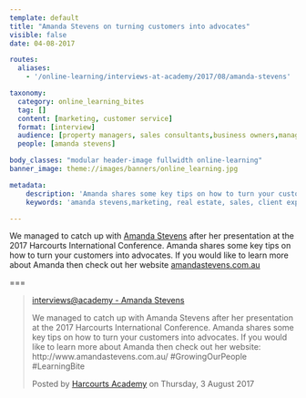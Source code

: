 ```yaml
---
template: default
title: "Amanda Stevens on turning customers into advocates"
visible: false
date: 04-08-2017

routes:
  aliases:
    - '/online-learning/interviews-at-academy/2017/08/amanda-stevens'

taxonomy:
  category: online_learning_bites
  tag: []
  content: [marketing, customer service]
  format: [interview]
  audience: [property managers, sales consultants,business owners,managers]
  people: [amanda stevens]

body_classes: "modular header-image fullwidth online-learning"
banner_image: theme://images/banners/online_learning.jpg

metadata:
    description: 'Amanda shares some key tips on how to turn your customers into advocates.'
    keywords: 'amanda stevens,marketing, real estate, sales, client experience, harcourts'

---
```


We managed to catch up with [Amanda Stevens](https://www.facebook.com/marketingamanda/) after her presentation at the 2017 Harcourts International Conference. Amanda shares some key tips on how to turn your customers into advocates. If you would like to learn more about Amanda then check out her website [amandastevens.com.au](http://www.amandastevens.com.au/)

===


  <!-- Load Facebook SDK for JavaScript -->
  <div id="fb-root"></div>
<script>(function(d, s, id) {
  var js, fjs = d.getElementsByTagName(s)[0];
  if (d.getElementById(id)) return;
  js = d.createElement(s); js.id = id;
  js.src = "//connect.facebook.net/en_GB/sdk.js#xfbml=1&version=v2.9&appId=667620916615872";
  fjs.parentNode.insertBefore(js, fjs);
}(document, 'script', 'facebook-jssdk'));</script>

<div class="fb-video" data-href="https://www.facebook.com/harcourtsacademy/videos/10154592433527676/" data-show-text="false"><blockquote cite="https://www.facebook.com/harcourtsacademy/videos/10154592433527676/" class="fb-xfbml-parse-ignore"><a href="https://www.facebook.com/harcourtsacademy/videos/10154592433527676/">interviews&#064;academy - Amanda Stevens</a><p>We managed to catch up with Amanda Stevens after her presentation at the 2017 Harcourts International Conference. Amanda shares some key tips on how to turn your customers into advocates. If you would like to learn more about Amanda then check out her website: http://www.amandastevens.com.au/
#GrowingOurPeople #LearningBite</p>Posted by <a href="https://www.facebook.com/harcourtsacademy/">Harcourts Academy</a> on Thursday, 3 August 2017</blockquote></div>
